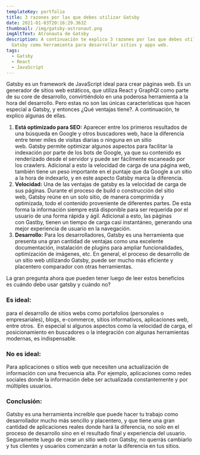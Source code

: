```yaml
---
templateKey: portfolio
title: 3 razones por las que debes utilizar Gatsby
date: 2021-01-03T20:16:29.363Z
thumbnail: /img/gatsby-astronaut.png
imgAltText: Atronauta de Gatsby
description: A continuación te explico 3 razones por las que debes utilizar
  Gatsby como herramienta para desarrollar sitios y apps web.
tags:
  - Gatsby
  - React
  - JavaScript
---
```

Gatsby es un framework de JavaScript ideal para crear páginas web. Es un generador de sitios web estáticos, que utiliza React y GraphQl como parte de su core de desarrollo, convirtiéndolo en una poderosa herramienta a la hora del desarrollo. Pero estas no son las únicas características que hacen especial a Gatsby, y entonces ¿Qué ventajas tiene?. A continuación, te explico algunas de ellas. 

1. **Está optimizado para SEO:** Aparecer entre los primeros resultados de una búsqueda en Google y otros buscadores web, hace la diferencia entre tener miles de visitas diarias o ninguna en un sitio web. Gatsby permite optimizar algunos aspectos para facilitar la indexación por parte de los bots de Google, ya que su contenido es renderizado desde el servidor y puede ser fácilmente escaneado por los crawlers. Adicional a esto la velocidad de carga de una página web, también tiene un peso importante en el puntaje que da Google a un sitio a la hora de indexarlo, y en este aspecto Gatsby marca la diferencia. 
2. **Velocidad:** Una de las ventajas de gatsby es la velocidad de carga de sus páginas. Durante el proceso de build o construcción del sitio web, Gatsby reúne en un solo sitio, de manera comprimida y optimizada, todo el contenido proveniente de diferentes partes. De esta forma la información siempre está disponible para ser requerida por el usuario de una forma rápida y ágil. Adicional a esto, las páginas con Gastby, tienen un tiempo de carga casi instantáneo, generando una mejor experiencia de usuario en la navegación. 
3. **Desarrollo:** Para los desarrolladores, Gatsby es una herramienta que presenta una gran cantidad de ventajas como una excelente documentación, instalación de plugins para ampliar funcionalidades, optimización de imágenes, etc. En general, el proceso de desarrollo de un sitio web utilizando Gatsby, puede ser mucho más eficiente y placentero comparador con otras herramientas. 

La gran pregunta ahora que pueden tener luego de leer estos beneficios es cuándo debo usar gatsby y cuándo no? 

### Es ideal:

para el desarrollo de sitios webs como portafolios (personales o empresariales), blogs, e-commerce, sitios informativos, aplicaciones web, entre otros.  En especial si algunos aspectos como la velocidad de carga, el posicionamiento en buscadores o la integración con algunas herramientas modernas, es indispensable. 

### No es ideal:

Para aplicaciones o sitios web que necesiten una actualización de información con una frecuencia alta. Por ejemplo, aplicaciones como redes sociales donde la información debe ser actualizada constantemente y por múltiples usuarios. 

### Conclusión:

Gatsby es una herramienta increíble que puede hacer tu trabajo como desarrollador mucho más sencillo y placentero, y que tiene una gran cantidad de aplicaciones reales donde hará la diferencia, no solo en el proceso de desarrollo sino en el resultado final y experiencia del usuario. Seguramente luego de crear un sitio web con Gatsby, no querrás cambiarlo y tus clientes y usuarios comenzarán a notar la diferencia en tus sitios.